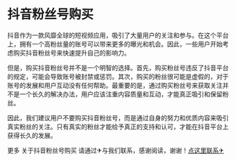# 抖音粉丝号购买

抖音作为一款风靡全球的短视频应用，吸引了大量用户的关注和参与。在这个平台上，拥有一个高粉丝量的账号可以带来更多的曝光和机会。因此，一些用户开始考虑购买抖音粉丝号来快速提升自己的影响力。

但是，购买抖音粉丝号并不是一个明智的选择。首先，购买粉丝号违反了抖音平台的规定，可能会导致账号被封禁或惩罚。其次，购买的粉丝很可能是虚假的，对于账号的发展和用户互动没有任何帮助。最重要的是，通过购买粉丝号来获取关注并不是一个长久的解决办法，用户应该注重内容质量和互动，才能真正吸引和保留粉丝。

因此，我们建议用户不要购买抖音粉丝号，而是通过自身的努力和优质内容来吸引真实粉丝的关注。只有真实的粉丝才能给予真正的支持和认可，才能在抖音平台上获得长久的发展。

更多 关于抖音粉丝号购买 请通过✈与我们联系，感谢阅读，谢谢！[点这里联系✈](https://bbd.k02.cc)